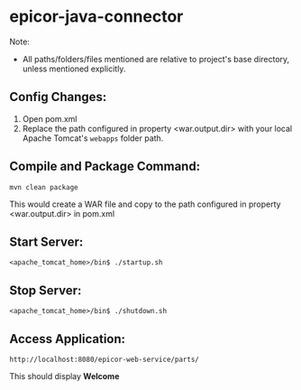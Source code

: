 epicor-java-connector
=====================

Note: 

* All paths/folders/files mentioned are relative to project's base directory, unless mentioned explicitly.


## Config Changes:

1. Open pom.xml
2. Replace the path configured in property <war.output.dir> with your local Apache Tomcat's `webapps` folder path.

## Compile and Package Command:

  `mvn clean package`

  This would create a WAR file and copy to the path configured in property <war.output.dir> in pom.xml

## Start Server:

`<apache_tomcat_home>/bin$ ./startup.sh`

## Stop Server:

`<apache_tomcat_home>/bin$ ./shutdown.sh`

## Access Application:

  `http://localhost:8080/epicor-web-service/parts/`
  
  This should display **Welcome**

